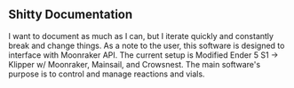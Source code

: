 ## Shitty Documentation 

I want to document as much as I can, but I iterate quickly and constantly break and change things. As a note to the user, 
this software is designed to interface with Moonraker API. The current setup is Modified Ender 5 S1 -> Klipper w/ Moonraker, 
Mainsail, and Crowsnest. The main software's purpose is to control and manage reactions and vials. 
